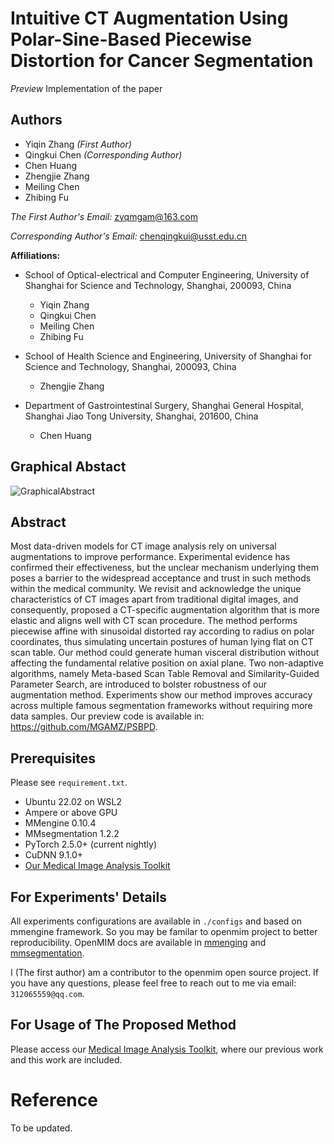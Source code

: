 # Intuitive CT Augmentation Using Polar-Sine-Based Piecewise Distortion for Cancer Segmentation

*Preview* Implementation of the paper

## Authors

- Yiqin Zhang *(First Author)*
- Qingkui Chen *(Corresponding Author)*
- Chen Huang
- Zhengjie Zhang
- Meiling Chen
- Zhibing Fu

*The First Author's Email:* [zyqmgam@163.com](mailto:zyqmgam@163.com)

*Corresponding Author's Email:* [chenqingkui@usst.edu.cn](mailto:chenqingkui@usst.edu.cn)

**Affiliations:**

- School of Optical-electrical and Computer Engineering, University of Shanghai for Science and Technology, Shanghai, 200093, China
  - Yiqin Zhang
  - Qingkui Chen
  - Meiling Chen
  - Zhibing Fu

- School of Health Science and Engineering, University of Shanghai for Science and Technology, Shanghai, 200093, China
  - Zhengjie Zhang

- Department of Gastrointestinal Surgery, Shanghai General Hospital, Shanghai Jiao Tong University, Shanghai, 201600, China
  - Chen Huang

## Graphical Abstact

![GraphicalAbstract](./PaperWriting/5.LatexRefined/TexProject/Figures/Graphical%20Abstract.png)

## Abstract

Most data-driven models for CT image analysis rely on universal augmentations to improve performance. Experimental evidence has confirmed their effectiveness, but the unclear mechanism underlying them poses a barrier to the widespread acceptance and trust in such methods within the medical community. We revisit and acknowledge the unique characteristics of CT images apart from traditional digital images, and consequently, proposed a CT-specific augmentation algorithm that is more elastic and aligns well with CT scan procedure. The method performs piecewise affine with sinusoidal distorted ray according to radius on polar coordinates, thus simulating uncertain postures of human lying flat on CT scan table. Our method could generate human visceral distribution without affecting the fundamental relative position on axial plane. Two non-adaptive algorithms, namely Meta-based Scan Table Removal and Similarity-Guided Parameter Search, are introduced to bolster robustness of our augmentation method. Experiments show our method improves accuracy across multiple famous segmentation frameworks without requiring more data samples. Our preview code is available in: https://github.com/MGAMZ/PSBPD.

## Prerequisites

Please see `requirement.txt`.

- Ubuntu 22.02 on WSL2
- Ampere or above GPU
- MMengine 0.10.4
- MMsegmentation 1.2.2
- PyTorch 2.5.0+ (current nightly)
- CuDNN 9.1.0+
- [Our Medical Image Analysis Toolkit](https://github.com/MGAMZ/mgam_datatoolkit)

## For Experiments' Details

All experiments configurations are available in `./configs` and based on mmengine framework. So you may be familar to openmim project to better reproducibility. OpenMIM docs are available in [mmenging](https://github.com/open-mmlab/mmengine) and [mmsegmentation](https://github.com/open-mmlab/mmsegmentation).

I (The first author) am a contributor to the openmim open source project. If you have any questions, please feel free to reach out to me via email: `312065559@qq.com`.

## For Usage of The Proposed Method

Please access our [Medical Image Analysis Toolkit](https://github.com/MGAMZ/mgam_datatoolkit), where our previous work and this work are included.

# Reference

To be updated.
